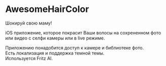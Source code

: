 # AwesomeHairColor
Шокируй свою маму!

iOS приложение, которое покрасит Ваши волосы на сохрененном фото или видео с  селфи камеры или в live режиме.

Приложению понадобится доступ к камере и библиотеке фото.\
Есть локализация и поддержка темной темы.\
Используется Fritz AI.
